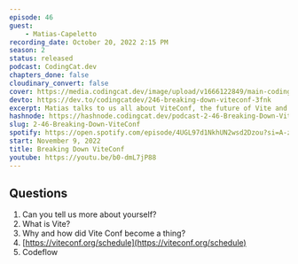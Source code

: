 ```yaml
---
episode: 46
guest: 
    - Matias-Capeletto
recording_date: October 20, 2022 2:15 PM
season: 2
status: released
podcast: CodingCat.dev
chapters_done: false
cloudinary_convert: false
cover: https://media.codingcat.dev/image/upload/v1666122849/main-codingcatdev-photo/Breaking-Down-ViteConf.jpg
devto: https://dev.to/codingcatdev/246-breaking-down-viteconf-3fnk
excerpt: Matias talks to us all about ViteConf, the future of Vite and all of the great speakers at the conference.
hashnode: https://hashnode.codingcat.dev/podcast-2-46-Breaking-Down-ViteConf
slug: 2-46-Breaking-Down-ViteConf
spotify: https://open.spotify.com/episode/4UGL97d1NkhUN2wsd2Dzou?si=A-z03eZRS9yBtN4dEdE3lg
start: November 9, 2022
title: Breaking Down ViteConf
youtube: https://youtu.be/b0-dmL7jP88
---
```

## Questions

1. Can you tell us more about yourself?
2. What is Vite? 
3. Why and how did Vite Conf become a thing?
4. [https://viteconf.org/schedule](https://viteconf.org/schedule)
5. Codeflow